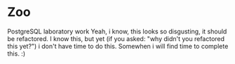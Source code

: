 # Zoo
PostgreSQL laboratory work
 Yeah, i know, this looks so disgusting, it should be refactored. 
 I know this, but yet (if you asked: "why didn't you refactored this yet?") i don't have time to do this. 
 Somewhen i will find time to complete this. :)

